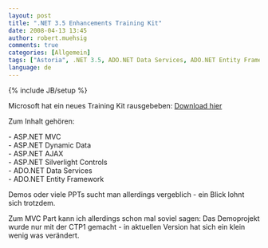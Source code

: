```yaml
---
layout: post
title: ".NET 3.5 Enhancements Training Kit"
date: 2008-04-13 13:45
author: robert.muehsig
comments: true
categories: [Allgemein]
tags: ["Astoria", .NET 3.5, ADO.NET Data Services, ADO.NET Entity Framework, AJAX, ASP.NET MVC, Silverlight, Traning Kit]
language: de
---
```

{% include JB/setup %}
<p>Microsoft hat ein neues Training Kit rausgebeben: <a href="http://www.microsoft.com/downloads/details.aspx?FamilyID=355c80e9-fde0-4812-98b5-8a03f5874e96&amp;DisplayLang=en">Download hier</a></p>  <p>Zum Inhalt geh&#246;ren:</p>  <p>- ASP.NET MVC   <br />- ASP.NET Dynamic Data    <br />- ASP.NET AJAX    <br />- ASP.NET Silverlight Controls    <br />- ADO.NET Data Services    <br />- ADO.NET Entity Framework</p>  <p>Demos oder viele PPTs sucht man allerdings vergeblich - ein Blick lohnt sich trotzdem.</p>  <p>Zum MVC Part kann ich allerdings schon mal soviel sagen: Das Demoprojekt wurde nur mit der CTP1 gemacht - in aktuellen Version hat sich ein klein wenig was ver&#228;ndert.</p>
